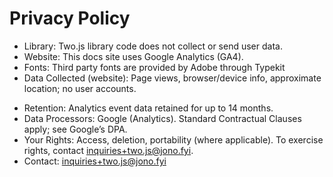 # Privacy Policy

- Library: Two.js library code does not collect or send user data.
- Website: This docs site uses Google Analytics (GA4).
- Fonts: Third party fonts are provided by Adobe through Typekit
- Data Collected (website): Page views, browser/device info, approximate location; no user accounts.
<!-- - Legal Bases: GDPR consent (EU/UK), opt-out under CCPA/CPRA (US-CA), similar under LGPD (BR) and PIPEDA (CA). -->
- Retention: Analytics event data retained for up to 14 months.
- Data Processors: Google (Analytics). Standard Contractual Clauses apply; see Google’s DPA.
- Your Rights: Access, deletion, portability (where applicable). To exercise rights, contact [inquiries+two.js@jono.fyi](mailto:inquiries+two.js@jono.fyi).
- Contact: [inquiries+two.js@jono.fyi](inquiries+two.js@jono.fyi)